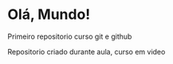 # Olá, Mundo!
 Primeiro repositorio curso git e github

Repositorio criado durante aula, curso em video